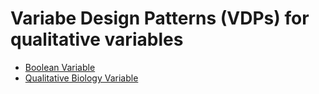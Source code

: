 # Variabe Design Patterns (VDPs) for qualitative variables
* [Boolean Variable](boolean)
* [Qualitative Biology Variable](quantitative_biology)
